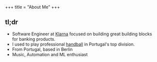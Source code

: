 +++
title = "About Me"
+++

## tl;dr
- Software Engineer at [Klarna](https://klarna.com) focused on building great building blocks for banking products. 
- I used to play professional [handball](https://www.zerozero.pt/news.php?id=276863) in Portugal's top division.
- From Portugal, based in Berlin 
- Music, Automation and ML enthusiast

